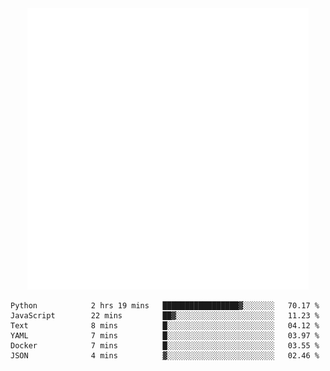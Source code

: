 <div align="center">
    <a href="https://konst.fish">
        <img src="https://raw.githubusercontent.com/konstfish/konstfish/master/fish.svg" alt="Logo" width="450"/>
    </a>
</div>

<!--START_SECTION:waka-->

```text
Python            2 hrs 19 mins   █████████████████▓░░░░░░░   70.17 %
JavaScript        22 mins         ██▓░░░░░░░░░░░░░░░░░░░░░░   11.23 %
Text              8 mins          █░░░░░░░░░░░░░░░░░░░░░░░░   04.12 %
YAML              7 mins          █░░░░░░░░░░░░░░░░░░░░░░░░   03.97 %
Docker            7 mins          █░░░░░░░░░░░░░░░░░░░░░░░░   03.55 %
JSON              4 mins          ▓░░░░░░░░░░░░░░░░░░░░░░░░   02.46 %
```

<!--END_SECTION:waka-->
